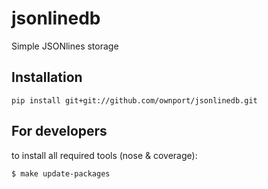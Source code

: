 # jsonlinedb

Simple JSONlines storage


## Installation

```
pip install git+git://github.com/ownport/jsonlinedb.git
```

## For developers

to install all required tools (nose & coverage):
```
$ make update-packages
```

